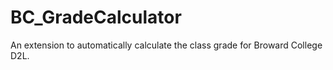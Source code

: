 # BC_GradeCalculator
An extension to automatically calculate the class grade for Broward College D2L.
